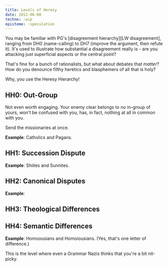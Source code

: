 ```yaml
---
title: Levels of Heresy
date: 2012-06-08
techne: :wip
episteme: :speculation
---
```


You may be familiar with PG's [disagreement hierarchy][LW disagreement], ranging from DH0 (name-calling) to DH7 (improve the argument, then refute it). It's used to illustrate how substantial a disagreement really is - are you attacking just superficial aspects or the central point?

That's fine for a bunch of rationalists, but what about debates that *matter*? How do you denounce filthy heretics and blasphemers of all that is holy?

Why, you use the Heresy Hierarchy!

## HH0: Out-Group 

Not even worth engaging. Your enemy clear belongs to no in-group of yours, won't be confused with you, has, in fact, nothing at all in common with you.

Send the missionaries at once.

**Example**: Catholics and Pagans.

## HH1: Succession Dispute

**Example**: Shiites and Sunnites.

## HH2: Canonical Disputes

**Example**:

## HH3: Theological Differences

## HH4: Semantic Differences

**Example**: Homoousians and Homoiousians. (Yes, that's one letter of difference.)


This is the level where even a Grammar Nazis thinks that you're a bit nit-picky.
